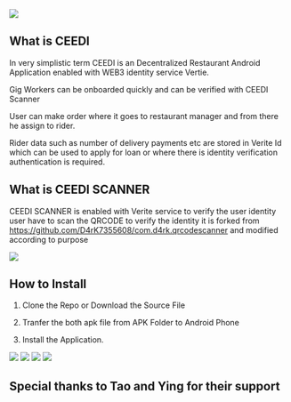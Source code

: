 <img src='./ScreenShot/Ceedi.jpg' />

## What is CEEDI 
In very simplistic term CEEDI is an Decentralized Restaurant Android Application enabled with WEB3 identity service Vertie.

Gig Workers can be onboarded quickly and can be verified with CEEDI Scanner

User can make order where it goes to restaurant manager and from there he assign to rider.

Rider data such as number of delivery payments etc are stored in Verite Id which can be used to apply for loan or where there is identity verification authentication is required.

## What is CEEDI SCANNER 

CEEDI SCANNER is enabled with Verite service to verify the user identity user have to scan the QRCODE to verify the identity it is forked from https://github.com/D4rK7355608/com.d4rk.qrcodescanner and modified according to purpose 

<img src='./ScreenShot/Scannere.jpg' />

## How to Install
1.  Clone the Repo or Download the Source File

2.  Tranfer the both apk file from APK Folder to Android Phone

3.  Install the Application.

<img src='./ScreenShot/VeriteId.jpg' />

<img src = './ScreenShot/verified.jpg' />

<img src = './ScreenShot/fooditem.jpg' />

<img src ='./ScreenShot/delivery.jpg'>

## Special thanks to Tao and Ying for their support 